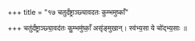+++
title = "१७ चतुर्दंष्ट्राञ्छ्यावदतः कुम्भमुष्काँ"

+++
चतु॑र्दंष्ट्राञ्छ्या॒वद॑तः कु॒म्भमु॑ष्काँ॒ असृ॑ङ्मुखान्। स्व॑भ्य॒सा ये चो॑द्भ्य॒साः ॥